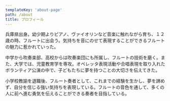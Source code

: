 ```yaml
---
templateKey: 'about-page'
path: /about
title: プロフィール
---
```


兵庫県出身。幼少期よりピアノ、ヴァイオリンなど音楽に触れながら育ち、１２歳の時、フルートに出会う。気持ちを音にのせて表現することができるフルートの魅力に惹かれていった。

中学から吹奏楽部、高校からは吹奏楽団にも所属し、フルートの技術を磨く。また、大学では、児童教育学を専攻。オペレッタ表現活動や合唱表現を取り入れたボランティア公演の中で、子どもたちに夢を持つことの大切さを伝えてきた。

小学校教諭を退職後、フルート奏者として、これまでの経験を生かし、夢を諦めず、自分を信じる強い気持ちを表現している。フルートの音色を通して、多くの人に前へ進む勇気を伝えることができる奏者を目指している。